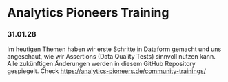 # Analytics Pioneers Training 
### 31.01.28
Im heutigen Themen haben wir erste Schritte in Dataform gemacht und uns angeschaut, wie wir Assertions (Data Quality Tests) sinnvoll nutzen kann.
Alle zukünftigen Änderungen werden in diesem GitHub Repository gespiegelt.
Check https://analytics-pioneers.de/community-trainings/ 
